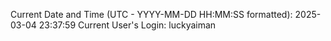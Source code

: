Current Date and Time (UTC - YYYY-MM-DD HH:MM:SS formatted): 2025-03-04 23:37:59
Current User's Login: luckyaiman
